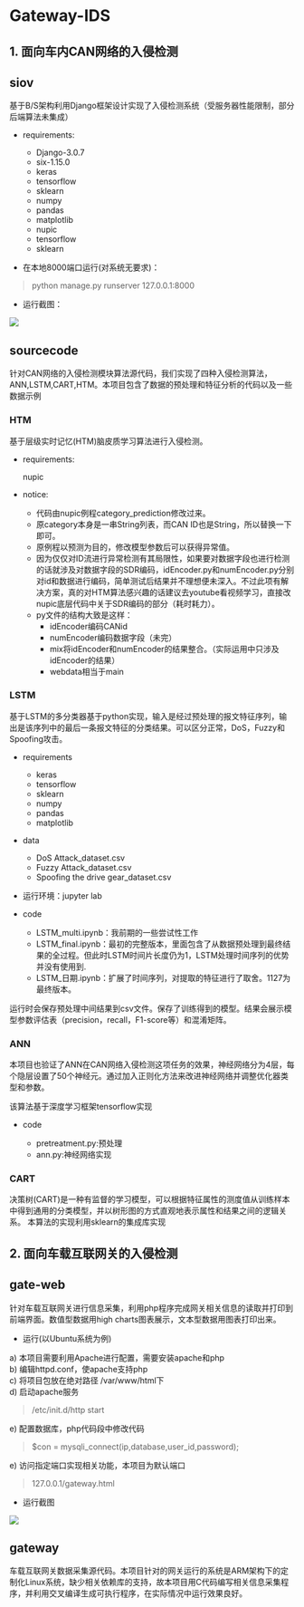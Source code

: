 # Gateway-IDS

## 1. 面向车内CAN网络的入侵检测

## siov

基于B/S架构利用Django框架设计实现了入侵检测系统（受服务器性能限制，部分后端算法未集成）

- requirements:
    
    - Django-3.0.7  
    - six-1.15.0
    - keras  
    - tensorflow  
    - sklearn
    - numpy
    - pandas
    - matplotlib
    - nupic
    - tensorflow
    - sklearn


- 在本地8000端口运行(对系统无要求)：
 > python manage.py runserver 127.0.0.1:8000

- 运行截图：

![](pic/iov.jpg)

## sourcecode
针对CAN网络的入侵检测模块算法源代码，我们实现了四种入侵检测算法，ANN,LSTM,CART,HTM。本项目包含了数据的预处理和特征分析的代码以及一些数据示例

### HTM

基于层级实时记忆(HTM)脑皮质学习算法进行入侵检测。

- requirements:

    nupic

- notice:

    - 代码由nupic例程category_prediction修改过来。
    - 原category本身是一串String列表，而CAN ID也是String，所以替换一下即可。
    - 原例程以预测为目的，修改模型参数后可以获得异常值。
    - 因为仅仅对ID流进行异常检测有其局限性，如果要对数据字段也进行检测的话就涉及对数据字段的SDR编码，idEncoder.py和numEncoder.py分别对id和数据进行编码，简单测试后结果并不理想便未深入。不过此项有解决方案，真的对HTM算法感兴趣的话建议去youtube看视频学习，直接改nupic底层代码中关于SDR编码的部分（耗时耗力）。
    - py文件的结构大致是这样：
        - idEncoder编码CANid
        - numEncoder编码数据字段（未完）
        - mix将idEncoder和numEncoder的结果整合。（实际运用中只涉及idEncoder的结果）
        - webdata相当于main

### LSTM

基于LSTM的多分类器基于python实现，输入是经过预处理的报文特征序列，输出是该序列中的最后一条报文特征的分类结果。可以区分正常，DoS，Fuzzy和Spoofing攻击。

- requirements

    - keras  
    - tensorflow  
    - sklearn
    - numpy
    - pandas
    - matplotlib

- data

    - DoS Attack_dataset.csv
    - Fuzzy Attack_dataset.csv
    - Spoofing the drive gear_dataset.csv

- 运行环境：jupyter lab

- code

    - LSTM_multi.ipynb：我前期的一些尝试性工作
    - LSTM_final.ipynb：最初的完整版本，里面包含了从数据预处理到最终结果的全过程。但此时LSTM时间片长度仍为1，LSTM处理时间序列的优势并没有使用到.
    - LSTM_日期.ipynb：扩展了时间序列，对提取的特征进行了取舍。1127为最终版本。

运行时会保存预处理中间结果到csv文件。保存了训练得到的模型。结果会展示模型参数评估表（precision，recall，F1-score等）和混淆矩阵。

### ANN

本项目也验证了ANN在CAN网络入侵检测这项任务的效果，神经网络分为4层，每个隐层设置了50个神经元。通过加入正则化方法来改进神经网络并调整优化器类型和参数。

该算法基于深度学习框架tensorflow实现

- code

    - pretreatment.py:预处理
    - ann.py:神经网络实现

### CART

决策树(CART)是一种有监督的学习模型，可以根据特征属性的测度值从训练样本中得到通用的分类模型，并以树形图的方式直观地表示属性和结果之间的逻辑关系。
本算法的实现利用sklearn的集成库实现


## 2. 面向车载互联网关的入侵检测

## gate-web

针对车载互联网关进行信息采集，利用php程序完成网关相关信息的读取并打印到前端界面。数值型数据用high charts图表展示，文本型数据用图表打印出来。

- 运行(以Ubuntu系统为例)

a) 本项目需要利用Apache进行配置，需要安装apache和php  
b) 编辑httpd.conf，使apache支持php  
c) 将项目包放在绝对路径 /var/www/html下  
d) 启动apache服务  
> /etc/init.d/http start  

e) 配置数据库，php代码段中修改代码
>$con = mysqli_connect(ip,database,user_id,password);

e) 访问指定端口实现相关功能，本项目为默认端口
> 127.0.0.1/gateway.html

- 运行截图

![](pic/gateway-web.jpg)


## gateway
车载互联网关数据采集源代码。本项目针对的网关运行的系统是ARM架构下的定制化Linux系统，缺少相关依赖库的支持，故本项目用C代码编写相关信息采集程序，并利用交叉编译生成可执行程序，在实际情况中运行效果良好。





